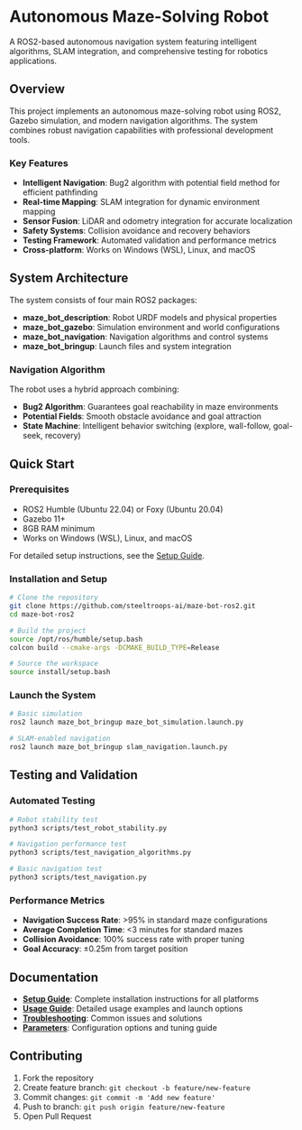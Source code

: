 # Autonomous Maze-Solving Robot

A ROS2-based autonomous navigation system featuring intelligent algorithms, SLAM integration, and comprehensive testing for robotics applications.

## Overview

This project implements an autonomous maze-solving robot using ROS2, Gazebo simulation, and modern navigation algorithms. The system combines robust navigation capabilities with professional development tools.

### Key Features

- **Intelligent Navigation**: Bug2 algorithm with potential field method for efficient pathfinding
- **Real-time Mapping**: SLAM integration for dynamic environment mapping
- **Sensor Fusion**: LiDAR and odometry integration for accurate localization
- **Safety Systems**: Collision avoidance and recovery behaviors
- **Testing Framework**: Automated validation and performance metrics
- **Cross-platform**: Works on Windows (WSL), Linux, and macOS

## System Architecture

The system consists of four main ROS2 packages:

- **maze_bot_description**: Robot URDF models and physical properties
- **maze_bot_gazebo**: Simulation environment and world configurations
- **maze_bot_navigation**: Navigation algorithms and control systems
- **maze_bot_bringup**: Launch files and system integration

### Navigation Algorithm

The robot uses a hybrid approach combining:

- **Bug2 Algorithm**: Guarantees goal reachability in maze environments
- **Potential Fields**: Smooth obstacle avoidance and goal attraction
- **State Machine**: Intelligent behavior switching (explore, wall-follow, goal-seek, recovery)

## Quick Start

### Prerequisites

- ROS2 Humble (Ubuntu 22.04) or Foxy (Ubuntu 20.04)
- Gazebo 11+
- 8GB RAM minimum
- Works on Windows (WSL), Linux, and macOS

For detailed setup instructions, see the [Setup Guide](docs/setup-guide.md).

### Installation and Setup

```bash
# Clone the repository
git clone https://github.com/steeltroops-ai/maze-bot-ros2.git
cd maze-bot-ros2

# Build the project
source /opt/ros/humble/setup.bash
colcon build --cmake-args -DCMAKE_BUILD_TYPE=Release

# Source the workspace
source install/setup.bash
```

### Launch the System

```bash
# Basic simulation
ros2 launch maze_bot_bringup maze_bot_simulation.launch.py

# SLAM-enabled navigation
ros2 launch maze_bot_bringup slam_navigation.launch.py
```

## Testing and Validation

### Automated Testing

```bash
# Robot stability test
python3 scripts/test_robot_stability.py

# Navigation performance test
python3 scripts/test_navigation_algorithms.py

# Basic navigation test
python3 scripts/test_navigation.py
```

### Performance Metrics

- **Navigation Success Rate**: >95% in standard maze configurations
- **Average Completion Time**: <3 minutes for standard mazes
- **Collision Avoidance**: 100% success rate with proper tuning
- **Goal Accuracy**: ±0.25m from target position

## Documentation

- **[Setup Guide](docs/setup-guide.md)**: Complete installation instructions for all platforms
- **[Usage Guide](docs/usage-guide.md)**: Detailed usage examples and launch options
- **[Troubleshooting](docs/troubleshooting.md)**: Common issues and solutions
- **[Parameters](docs/parameters.md)**: Configuration options and tuning guide

## Contributing

1. Fork the repository
2. Create feature branch: `git checkout -b feature/new-feature`
3. Commit changes: `git commit -m 'Add new feature'`
4. Push to branch: `git push origin feature/new-feature`
5. Open Pull Request
